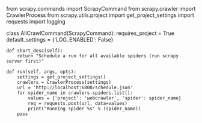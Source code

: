from scrapy.commands import ScrapyCommand
from scrapy.crawler import CrawlerProcess
from scrapy.utils.project import get_project_settings
import requests
import logging


class AllCrawlCommand(ScrapyCommand):
    requires_project = True
    default_settings = {'LOG_ENABLED': False}

    def short_desc(self):
        return "Schedule a run for all available spiders (run scrapy server first)"

    def run(self, args, opts):
        settings = get_project_settings()
        crawlers = CrawlerProcess(settings)
        url = 'http://localhost:6800/schedule.json'
        for spider_name in crawlers.spiders.list():
            values = {'project': 'webcrawler', 'spider': spider_name}
            req = requests.post(url, data=values)
            print("Running spider %s" % (spider_name))
        pass
